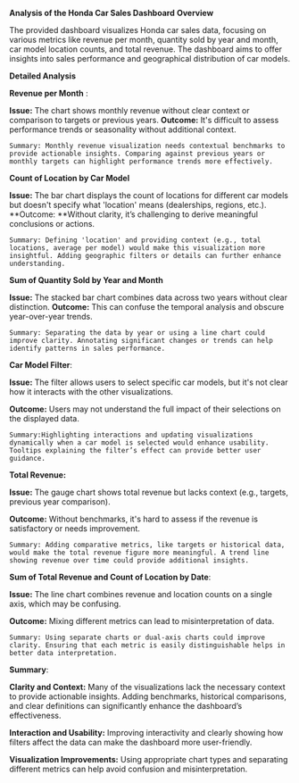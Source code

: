 **Analysis of the Honda Car Sales Dashboard**
**Overview**

The provided dashboard visualizes Honda car sales data, focusing on various metrics like revenue per month, quantity sold by year and month, car model location counts, and total revenue. The dashboard aims to offer insights into sales performance and geographical distribution of car models.

**Detailed Analysis**

**Revenue per Month** :

**Issue:** The chart shows monthly revenue without clear context or comparison to targets or previous years.
**Outcome:** It's difficult to assess performance trends or seasonality without additional context.
          
    Summary: Monthly revenue visualization needs contextual benchmarks to provide actionable insights. Comparing against previous years or monthly targets can highlight performance trends more effectively.

**Count of Location by Car Model**

**Issue:** The bar chart displays the count of locations for different car models but doesn't specify what 'location' means (dealerships, regions, etc.).
**Outcome: **Without clarity, it’s challenging to derive meaningful conclusions or actions.

    Summary: Defining 'location' and providing context (e.g., total locations, average per model) would make this visualization more insightful. Adding geographic filters or details can further enhance understanding.

**Sum of Quantity Sold by Year and Month**

**Issue:** The stacked bar chart combines data across two years without clear distinction.
**Outcome:** This can confuse the temporal analysis and obscure year-over-year trends.
    
    Summary: Separating the data by year or using a line chart could improve clarity. Annotating significant changes or trends can help identify patterns in sales performance.

**Car Model Filter**:

**Issue:** The filter allows users to select specific car models, but it's not clear how it interacts with the other visualizations.

**Outcome:** Users may not understand the full impact of their selections on the displayed data.

    Summary:Highlighting interactions and updating visualizations dynamically when a car model is selected would enhance usability. Tooltips explaining the filter’s effect can provide better user guidance.

**Total Revenue:**

**Issue:** The gauge chart shows total revenue but lacks context (e.g., targets, previous year comparison).

**Outcome:** Without benchmarks, it's hard to assess if the revenue is satisfactory or needs improvement.

    Summary: Adding comparative metrics, like targets or historical data, would make the total revenue figure more meaningful. A trend line showing revenue over time could provide additional insights.

**Sum of Total Revenue and Count of Location by Date**:

**Issue:** The line chart combines revenue and location counts on a single axis, which may be confusing.

**Outcome:** Mixing different metrics can lead to misinterpretation of data.

    Summary: Using separate charts or dual-axis charts could improve clarity. Ensuring that each metric is easily distinguishable helps in better data interpretation.

**Summary**:

**Clarity and Context:** Many of the visualizations lack the necessary context to provide actionable insights. Adding benchmarks, historical comparisons, and clear definitions can significantly enhance the dashboard’s effectiveness.

**Interaction and Usability:** Improving interactivity and clearly showing how filters affect the data can make the dashboard more user-friendly.

**Visualization Improvements:** Using appropriate chart types and separating different metrics can help avoid confusion and misinterpretation.
